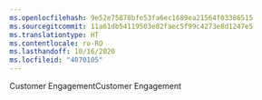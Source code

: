 ```yaml
---
ms.openlocfilehash: 9e52e75878bfe53fa6ec1689ea21564f03386515
ms.sourcegitcommit: 11a61db54119503e82faec5f99c4273e8d1247e5
ms.translationtype: HT
ms.contentlocale: ro-RO
ms.lasthandoff: 10/16/2020
ms.locfileid: "4070105"
---
```

<span data-ttu-id="1042d-101">Customer Engagement</span><span class="sxs-lookup"><span data-stu-id="1042d-101">Customer Engagement</span></span>